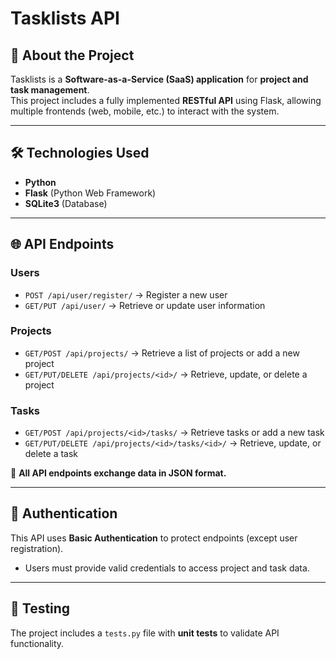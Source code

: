 # Tasklists API

## 📌 About the Project  
Tasklists is a **Software-as-a-Service (SaaS) application** for **project and task management**.  
This project includes a fully implemented **RESTful API** using Flask, allowing multiple frontends (web, mobile, etc.) to interact with the system.  

---

## 🛠 Technologies Used  
- **Python**  
- **Flask** (Python Web Framework)  
- **SQLite3** (Database)  

---

## 🌐 API Endpoints  
### **Users**  
- `POST /api/user/register/` → Register a new user  
- `GET/PUT /api/user/` → Retrieve or update user information  

### **Projects**  
- `GET/POST /api/projects/` → Retrieve a list of projects or add a new project  
- `GET/PUT/DELETE /api/projects/<id>/` → Retrieve, update, or delete a project  

### **Tasks**  
- `GET/POST /api/projects/<id>/tasks/` → Retrieve tasks or add a new task  
- `GET/PUT/DELETE /api/projects/<id>/tasks/<id>/` → Retrieve, update, or delete a task  

📝 **All API endpoints exchange data in JSON format.**  

---

## 🔑 Authentication  
This API uses **Basic Authentication** to protect endpoints (except user registration).  
- Users must provide valid credentials to access project and task data.  

---

## 🧪 Testing  
The project includes a `tests.py` file with **unit tests** to validate API functionality.  


 
